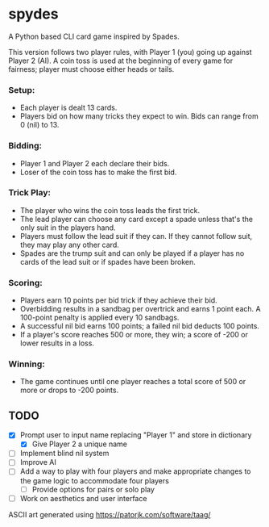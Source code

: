 # spydes
A Python based CLI card game inspired by Spades. 

This version follows two player rules, with Player 1 (you) going up against Player 2 (AI). A coin toss is used at the beginning of every game for fairness; player must choose either heads or tails.

### Setup:
- Each player is dealt 13 cards.
- Players bid on how many tricks they expect to win. Bids can range from 0 (nil) to 13.

### Bidding:
- Player 1 and Player 2 each declare their bids.
- Loser of the coin toss has to make the first bid.

### Trick Play:
- The player who wins the coin toss leads the first trick.
- The lead player can choose any card except a spade unless that's the only suit in the players hand.
- Players must follow the lead suit if they can. If they cannot follow suit, they may play any other card.
- Spades are the trump suit and can only be played if a player has no cards of the lead suit or if spades have been broken.

### Scoring:
- Players earn 10 points per bid trick if they achieve their bid.
- Overbidding results in a sandbag per overtrick and earns 1 point each. A 100-point penalty is applied every 10 sandbags.
- A successful nil bid earns 100 points; a failed nil bid deducts 100 points.
- If a player's score reaches 500 or more, they win; a score of -200 or lower results in a loss.
  
### Winning:
- The game continues until one player reaches a total score of 500 or more or drops to -200 points.

## TODO
- [x] Prompt user to input name replacing "Player 1" and store in dictionary
  - [x] Give Player 2 a unique name
- [ ] Implement blind nil system
- [ ] Improve AI
- [ ] Add a way to play with four players and make appropriate changes to the game logic to accommodate four players
  - [ ] Provide options for pairs or solo play
- [ ] Work on aesthetics and user interface

ASCII art generated using https://patorjk.com/software/taag/

